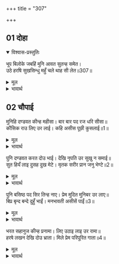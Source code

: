 +++
title = "307"

+++


## 01 दोहा
<details open><summary>विश्वास-प्रस्तुतिः</summary>

भूप बिलोके जबहिं मुनि आवत सुतन्ह समेत।  
उठे हरषि सुखसिन्धु महुँ चले थाह सी लेत॥307॥
</details>
<details><summary>मूल</summary>

भूप बिलोके जबहिं मुनि आवत सुतन्ह समेत।  
उठे हरषि सुखसिन्धु महुँ चले थाह सी लेत॥307॥
</details>

<details><summary>भावार्थ</summary>

जब राजा दशरथजी ने पुत्रों सहित मुनि को आते देखा, तब वे हर्षित होकर उठे और सुख के समुद्र में थाह सी लेते हुए चले॥307॥
</details>

## 02 चौपाई

<div class="audioEmbed"  caption="AIR-वाचनम्" src="https://archive.org/download/rAmcharitmAnas-AIR/EPI-111.mp3"></div>

मुनिहि दण्डवत कीन्ह महीसा। बार बार पद रज धरि सीसा॥  
कौसिक राउ लिए उर लाई। कहि असीस पूछी कुसलाई॥1॥

<details><summary>मूल</summary>

मुनिहि दण्डवत कीन्ह महीसा। बार बार पद रज धरि सीसा॥  
कौसिक राउ लिए उर लाई। कहि असीस पूछी कुसलाई॥1॥
</details>

<details><summary>भावार्थ</summary>

पृथ्वीपति दशरथजी ने मुनि की चरणधूलि को बारम्बार सिर पर चढाकर उनको दण्डवत्‌ प्रणाम किया। विश्वामित्रजी ने राजा को उठाकर हृदय से लगा लिया और आशीर्वाद देकर कुशल पूछी॥1॥
</details>

पुनि दण्डवत करत दोउ भाई। देखि नृपति उर सुखु न समाई॥  
सुत हियँ लाइ दुसह दुख मेटे। मृतक सरीर प्रान जनु भेण्टे॥2॥

<details><summary>मूल</summary>

पुनि दण्डवत करत दोउ भाई। देखि नृपति उर सुखु न समाई॥  
सुत हियँ लाइ दुसह दुख मेटे। मृतक सरीर प्रान जनु भेण्टे॥2॥
</details>

<details><summary>भावार्थ</summary>

फिर दोनों भाइयों को दण्डवत्‌ प्रणाम करते देखकर राजा के हृदय में सुख समाया नहीं। पुत्रों को (उठाकर) हृदय से लगाकर उन्होन्ने अपने (वियोगजनित) दुःसह दुःख को मिटाया। मानो मृतक शरीर को प्राण मिल गए हों॥2॥
</details>

पुनि बसिष्ठ पद सिर तिन्ह नाए। प्रेम मुदित मुनिबर उर लाए॥  
बिप्र बृन्द बन्दे दुहुँ भाईं। मनभावती असीसें पाईं॥3॥

<details><summary>मूल</summary>

पुनि बसिष्ठ पद सिर तिन्ह नाए। प्रेम मुदित मुनिबर उर लाए॥  
बिप्र बृन्द बन्दे दुहुँ भाईं। मनभावती असीसें पाईं॥3॥
</details>

<details><summary>भावार्थ</summary>

फिर उन्होन्ने वशिष्ठजी के चरणों में सिर नवाया। मुनि श्रेष्ठ ने प्रेम के आनन्द में उन्हें हृदय से लगा लिया। दोनों भाइयों ने सब ब्राह्मणों की वन्दना की और मनभाए आशीर्वाद पाए॥3॥
</details>

भरत सहानुज कीन्ह प्रनामा। लिए उठाइ लाइ उर रामा॥  
हरषे लखन देखि दोउ भ्राता। मिले प्रेम परिपूरित गाता॥4॥

<details><summary>मूल</summary>

भरत सहानुज कीन्ह प्रनामा। लिए उठाइ लाइ उर रामा॥  
हरषे लखन देखि दोउ भ्राता। मिले प्रेम परिपूरित गाता॥4॥
</details>

<details><summary>भावार्थ</summary>

भरतजी ने छोटे भाई शत्रुघ्न सहित श्री रामचन्द्रजी को प्रणाम किया। श्री रामजी ने उन्हें उठाकर हृदय से लगा लिया। लक्ष्मणजी दोनों भाइयों को देखकर हर्षित हुए और प्रेम से परिपूर्ण हुए शरीर से उनसे मिले॥4॥
</details>


